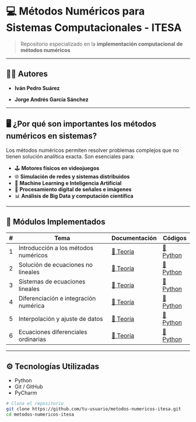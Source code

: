 # 💻 Métodos Numéricos para Sistemas Computacionales - ITESA



> Repositorio especializado en la **implementación computacional de métodos numéricos**

---

## 👨‍💻 Autores

- **Iván Pedro Suárez**  

- **Jorge Andrés García Sánchez**  

---

## 🖥️ ¿Por qué son importantes los métodos numéricos en sistemas?

Los métodos numéricos permiten resolver problemas complejos que no tienen solución analítica exacta. Son esenciales para:

- 🕹️ **Motores físicos en videojuegos**  
- 🌐 **Simulación de redes y sistemas distribuidos**  
- 🧠 **Machine Learning e Inteligencia Artificial**  
- 📡 **Procesamiento digital de señales e imágenes**  
- 📊 **Análisis de Big Data y computación científica**  

---

## 🧮 Módulos Implementados

| # | Tema | Documentación | Códigos  |
|:-:|------|---------------|----------------|
| 1 | Introducción a los métodos numéricos | [📘 Teoría](/docs/TEMA1-Introduccion.md) | [🐍 Python](/codigos/tema1/) 
| 2 | Solución de ecuaciones no lineales | [📘 Teoría](/docs/TEMA2-Ecuaciones.md) | [🐍 Python](/codigos/tema2) 
| 3 | Sistemas de ecuaciones lineales | [📘 Teoría](/docs/TEMA3-Sistemas-Ecuaciones.md) | [🐍 Python](/codigos/tema3) 
| 4 | Diferenciación e integración numérica | [📘 Teoría](/docs/TEMA4-Integracion.md) | [🐍 Python](/codigos/tema4)
| 5 | Interpolación y ajuste de datos | [📘 Teoría](/docs/TEMA5-Interpolacion.md) | [🐍 Python](/codigos/tema5) 
| 6 | Ecuaciones diferenciales ordinarias | [📘 Teoría](/docs/TEMA6-Ecuaciones-Diferenciales.md) | [🐍 Python](/codigos/tema6) 

---

## ⚙️ Tecnologías Utilizadas

- Python
- Git / GitHub
- PyCharm

```bash
# Clona el repositorio
git clone https://github.com/tu-usuario/metodos-numericos-itesa.git
cd metodos-numericos-itesa
